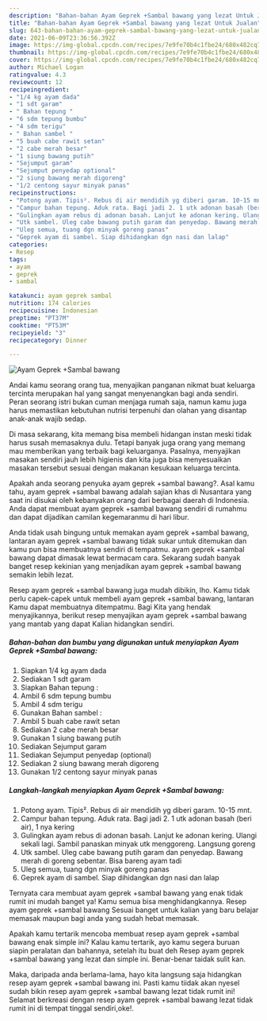 ```yaml
---
description: "Bahan-bahan Ayam Geprek +Sambal bawang yang lezat Untuk Jualan"
title: "Bahan-bahan Ayam Geprek +Sambal bawang yang lezat Untuk Jualan"
slug: 643-bahan-bahan-ayam-geprek-sambal-bawang-yang-lezat-untuk-jualan
date: 2021-06-09T23:36:56.392Z
image: https://img-global.cpcdn.com/recipes/7e9fe70b4c1fbe24/680x482cq70/ayam-geprek-sambal-bawang-foto-resep-utama.jpg
thumbnail: https://img-global.cpcdn.com/recipes/7e9fe70b4c1fbe24/680x482cq70/ayam-geprek-sambal-bawang-foto-resep-utama.jpg
cover: https://img-global.cpcdn.com/recipes/7e9fe70b4c1fbe24/680x482cq70/ayam-geprek-sambal-bawang-foto-resep-utama.jpg
author: Michael Logan
ratingvalue: 4.3
reviewcount: 12
recipeingredient:
- "1/4 kg ayam dada"
- "1 sdt garam"
- " Bahan tepung "
- "6 sdm tepung bumbu"
- "4 sdm terigu"
- " Bahan sambel "
- "5 buah cabe rawit setan"
- "2 cabe merah besar"
- "1 siung bawang putih"
- "Sejumput garam"
- "Sejumput penyedap optional"
- "2 siung bawang merah digoreng"
- "1/2 centong sayur minyak panas"
recipeinstructions:
- "Potong ayam. Tipis². Rebus di air mendidih yg diberi garam. 10-15 mnt."
- "Campur bahan tepung. Aduk rata. Bagi jadi 2. 1 utk adonan basah (beri air), 1 nya kering"
- "Gulingkan ayam rebus di adonan basah. Lanjut ke adonan kering. Ulangi sekali lagi. Sambil panaskan minyak utk menggoreng. Langsung goreng"
- "Utk sambel. Uleg cabe bawang putih garam dan penyedap. Bawang merah di goreng sebentar. Bisa bareng ayam tadi"
- "Uleg semua, tuang dgn minyak goreng panas"
- "Geprek ayam di sambel. Siap dihidangkan dgn nasi dan lalap"
categories:
- Resep
tags:
- ayam
- geprek
- sambal

katakunci: ayam geprek sambal 
nutrition: 174 calories
recipecuisine: Indonesian
preptime: "PT37M"
cooktime: "PT53M"
recipeyield: "3"
recipecategory: Dinner

---
```



![Ayam Geprek +Sambal bawang](https://img-global.cpcdn.com/recipes/7e9fe70b4c1fbe24/680x482cq70/ayam-geprek-sambal-bawang-foto-resep-utama.jpg)

Andai kamu seorang orang tua, menyajikan panganan nikmat buat keluarga tercinta merupakan hal yang sangat menyenangkan bagi anda sendiri. Peran seorang istri bukan cuman menjaga rumah saja, namun kamu juga harus memastikan kebutuhan nutrisi terpenuhi dan olahan yang disantap anak-anak wajib sedap.

Di masa  sekarang, kita memang bisa membeli hidangan instan meski tidak harus susah memasaknya dulu. Tetapi banyak juga orang yang memang mau memberikan yang terbaik bagi keluarganya. Pasalnya, menyajikan masakan sendiri jauh lebih higienis dan kita juga bisa menyesuaikan masakan tersebut sesuai dengan makanan kesukaan keluarga tercinta. 



Apakah anda seorang penyuka ayam geprek +sambal bawang?. Asal kamu tahu, ayam geprek +sambal bawang adalah sajian khas di Nusantara yang saat ini disukai oleh kebanyakan orang dari berbagai daerah di Indonesia. Anda dapat membuat ayam geprek +sambal bawang sendiri di rumahmu dan dapat dijadikan camilan kegemaranmu di hari libur.

Anda tidak usah bingung untuk memakan ayam geprek +sambal bawang, lantaran ayam geprek +sambal bawang tidak sukar untuk ditemukan dan kamu pun bisa membuatnya sendiri di tempatmu. ayam geprek +sambal bawang dapat dimasak lewat bermacam cara. Sekarang sudah banyak banget resep kekinian yang menjadikan ayam geprek +sambal bawang semakin lebih lezat.

Resep ayam geprek +sambal bawang juga mudah dibikin, lho. Kamu tidak perlu capek-capek untuk membeli ayam geprek +sambal bawang, lantaran Kamu dapat membuatnya ditempatmu. Bagi Kita yang hendak menyajikannya, berikut resep menyajikan ayam geprek +sambal bawang yang mantab yang dapat Kalian hidangkan sendiri.

<!--inarticleads1-->

##### Bahan-bahan dan bumbu yang digunakan untuk menyiapkan Ayam Geprek +Sambal bawang:

1. Siapkan 1/4 kg ayam dada
1. Sediakan 1 sdt garam
1. Siapkan  Bahan tepung :
1. Ambil 6 sdm tepung bumbu
1. Ambil 4 sdm terigu
1. Gunakan  Bahan sambel :
1. Ambil 5 buah cabe rawit setan
1. Sediakan 2 cabe merah besar
1. Gunakan 1 siung bawang putih
1. Sediakan Sejumput garam
1. Sediakan Sejumput penyedap (optional)
1. Sediakan 2 siung bawang merah digoreng
1. Gunakan 1/2 centong sayur minyak panas




<!--inarticleads2-->

##### Langkah-langkah menyiapkan Ayam Geprek +Sambal bawang:

1. Potong ayam. Tipis². Rebus di air mendidih yg diberi garam. 10-15 mnt.
1. Campur bahan tepung. Aduk rata. Bagi jadi 2. 1 utk adonan basah (beri air), 1 nya kering
1. Gulingkan ayam rebus di adonan basah. Lanjut ke adonan kering. Ulangi sekali lagi. Sambil panaskan minyak utk menggoreng. Langsung goreng
1. Utk sambel. Uleg cabe bawang putih garam dan penyedap. Bawang merah di goreng sebentar. Bisa bareng ayam tadi
1. Uleg semua, tuang dgn minyak goreng panas
1. Geprek ayam di sambel. Siap dihidangkan dgn nasi dan lalap




Ternyata cara membuat ayam geprek +sambal bawang yang enak tidak rumit ini mudah banget ya! Kamu semua bisa menghidangkannya. Resep ayam geprek +sambal bawang Sesuai banget untuk kalian yang baru belajar memasak maupun bagi anda yang sudah hebat memasak.

Apakah kamu tertarik mencoba membuat resep ayam geprek +sambal bawang enak simple ini? Kalau kamu tertarik, ayo kamu segera buruan siapin peralatan dan bahannya, setelah itu buat deh Resep ayam geprek +sambal bawang yang lezat dan simple ini. Benar-benar taidak sulit kan. 

Maka, daripada anda berlama-lama, hayo kita langsung saja hidangkan resep ayam geprek +sambal bawang ini. Pasti kamu tiidak akan nyesel sudah bikin resep ayam geprek +sambal bawang lezat tidak rumit ini! Selamat berkreasi dengan resep ayam geprek +sambal bawang lezat tidak rumit ini di tempat tinggal sendiri,oke!.

